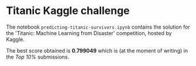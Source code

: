 # Titanic Kaggle challenge

The notebook `predicting-titanic-survivors.ipynb` contains the solution for the 'Titanic: Machine Learning from Disaster' competition, hosted by Kaggle.

The best score obtained is **0.799049** which is (at the moment of writing) in the *Top 10%* submissions.
